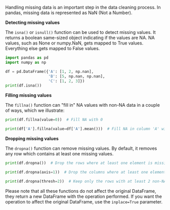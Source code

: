 Handling missing data is an important step in the data cleaning process. In pandas, missing data is represented as NaN (Not a Number).

**Detecting missing values**

The `isna()` or `isnull()` function can be used to detect missing values. It returns a boolean same-sized object indicating if the values are NA. NA values, such as None or numpy.NaN, gets mapped to True values. Everything else gets mapped to False values.

```python
import pandas as pd
import numpy as np

df = pd.DataFrame({'A': [1, 2, np.nan],
                   'B': [5, np.nan, np.nan],
                   'C': [1, 2, 3]})
print(df.isna())
```

**Filling missing values**

The `fillna()` function can "fill in" NA values with non-NA data in a couple of ways, which we illustrate:

```python
print(df.fillna(value=0))  # Fill NA with 0

print(df['A'].fillna(value=df['A'].mean()))  # Fill NA in column 'A' with the mean of non-NA values
```

**Dropping missing values**

The `dropna()` function can remove missing values. By default, it removes any row which contains at least one missing values.

```python
print(df.dropna())  # Drop the rows where at least one element is missing.

print(df.dropna(axis=1))  # Drop the columns where at least one element is missing.

print(df.dropna(thresh=2))  # Keep only the rows with at least 2 non-NA values.
```

Please note that all these functions do not affect the original DataFrame, they return a new DataFrame with the operation performed. If you want the operation to affect the original DataFrame, use the `inplace=True` parameter.